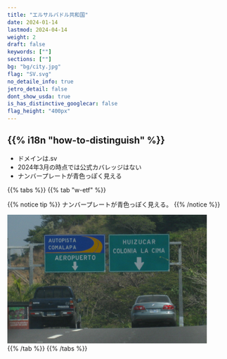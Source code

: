```yaml
---
title: "エルサルバドル共和国"
date: 2024-01-14
lastmod: 2024-04-14
weight: 2
draft: false
keywords: [""]
sections: [""]
bg: "bg/city.jpg"
flag: "SV.svg"
no_detaile_info: true
jetro_detail: false
dont_show_usda: true
is_has_distinctive_googlecar: false
flag_height: "400px"
---
```


<div class="main-desciption country-description">
    <h2 class="section-title">{{% i18n "how-to-distinguish" %}}</h2>
    <ul class="rule-list">
        <li>ドメインは<span class="quiz">.sv</span></li>
        <li>2024年3月の時点では公式カバレッジはない</li>
        <li>ナンバープレートが<span class="quiz">青</span>色っぽく見える</li>
    </ul>
</div>


{{% tabs %}}
{{% tab "w-etf" %}}

{{% notice tip %}}
ナンバープレートが<span class="quiz">青</span>色っぽく見える。
{{% /notice %}}
<div class="googlemap-if unclickable">
<img src="./roadsign.jpg" width="90%">
</div>
{{% /tab %}}
{{% /tabs %}}